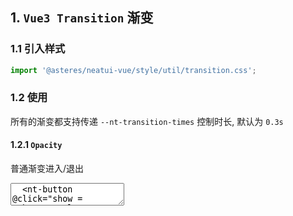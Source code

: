 ## 1. `Vue3 Transition` 渐变

### 1.1 引入样式

```ts
import '@asteres/neatui-vue/style/util/transition.css';
```

<script setup>
import SourceCode from '../src/app_components/SourceCode.vue';
import CodePreview from '../src/app_components/CodePreview.vue';
import { Polygon } from '../src';
</script>

### 1.2 使用

所有的渐变都支持传递 `--nt-transition-times` 控制时长, 默认为 `0.3s`

#### 1.2.1 `Opacity`

普通渐变进入/退出

<SourceCode>
<textarea>
  <nt-button @click="show = !show">Toggle</nt-button>
  <Transition name="nt-opacity">
    <p v-if="show">Hello world</p>
  </Transition>
</textarea>
</SourceCode>
